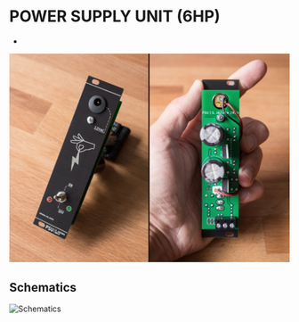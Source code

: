 # POWER SUPPLY UNIT (6HP)

* 

![PSU](https://github.com/diysynth/EURORACK-MODULES/blob/main/PSU%20(6HP)/PSU6HP.jpg)

## Schematics

![Schematics]()
